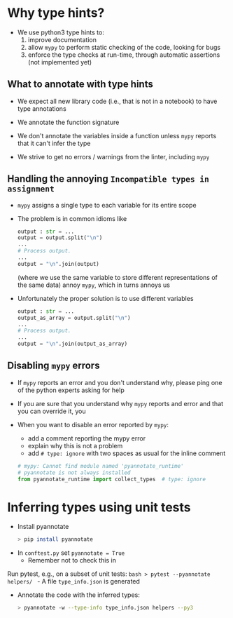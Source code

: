 # Why type hints?
- We use python3 type hints to:
    1) improve documentation
    2) allow `mypy` to perform static checking of the code, looking for bugs
    3) enforce the type checks at run-time, through automatic assertions (not
       implemented yet)

## What to annotate with type hints
- We expect all new library code (i.e., that is not in a notebook) to have type
  annotations
- We annotate the function signature
- We don't annotate the variables inside a function unless `mypy` reports that it
  can't infer the type

- We strive to get no errors / warnings from the linter, including `mypy`

## Handling the annoying `Incompatible types in assignment`
- `mypy` assigns a single type to each variable for its entire scope

- The problem is in common idioms like
    ```python
    output : str = ...
    output = output.split("\n")
    ...
    # Process output.
    ...
    output = "\n".join(output)
    ```
  (where we use the same variable to store different representations of the same
  data) annoy `mypy`, which in turns annoys us

- Unfortunately the proper solution is to use different variables
    ```python
    output : str = ...
    output_as_array = output.split("\n")
    ...
    # Process output.
    ...
    output = "\n".join(output_as_array)
    ```

## Disabling `mypy` errors

- If `mypy` reports an error and you don't understand why, please ping one of the
  python experts asking for help

- If you are sure that you understand why `mypy` reports and error and that you
  can override it, you 
- When you want to disable an error reported by `mypy`:
    - add a comment reporting the mypy error
    - explain why this is not a problem
    - add `# type: ignore` with two spaces as usual for the inline comment

    ```python
    # mypy: Cannot find module named 'pyannotate_runtime'
    # pyannotate is not always installed
    from pyannotate_runtime import collect_types  # type: ignore
    ```

# Inferring types using unit tests

- Install pyannotate
    ```bash
    > pip install pyannotate
    ```
- In `conftest.py` set `pyannotate = True`
    - Remember not to check this in

Run pytest, e.g., on a subset of unit tests:
    ```bash
    > pytest --pyannotate helpers/
    ```
    - A file `type_info.json` is generated

- Annotate the code with the inferred types:
    ```bash
    > pyannotate -w --type-info type_info.json helpers --py3
    ```

